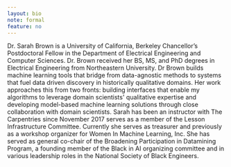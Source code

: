 ```yaml
---
layout: bio
note: formal
feature: no
---
```

Dr. Sarah Brown is a University of California, Berkeley Chancellor’s Postdoctoral Fellow in the Department of Electrical Engineering and Computer Sciences. Dr. Brown received her BS, MS, and PhD degrees in Electrical Engineering from Northeastern University. Dr Brown builds machine learning tools that bridge from data-agnostic methods to systems that fuel data driven discovery in historically qualitative domains. Her work approaches this from two fronts: building interfaces that enable my algorithms to leverage domain scientists' qualitative expertise and developing model-based machine learning solutions through close collaboration with domain scientists. Sarah has been an instructor with The Carpentries since November 2017 serves as a member of the Lesson Infrastructure Committee. Currently she serves as treasurer and previously as a workshop organizer for Women In Machine Learning, Inc. She has served as general co-chair of the Broadening Participation in Datamining Program, a founding member of the Black in AI organizing committee and in various leadership roles in the National Society of Black Engineers.
